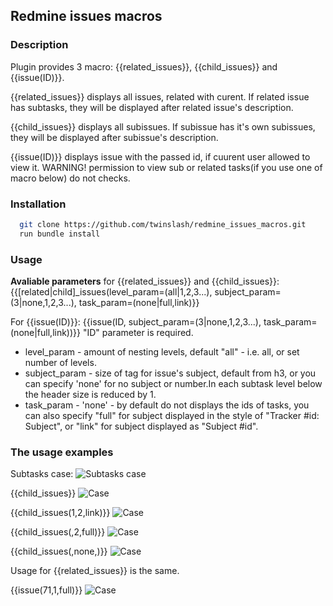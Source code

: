 ## Redmine issues macros
### Description
  Plugin provides 3 macro: {{related_issues}}, {{child_issues}} and {{issue(ID)}}.

  {{related_issues}} displays all issues, related with curent. If related issue has subtasks, they will be displayed after                  related issue's description.


 {{child_issues}} displays all subissues. If subissue has it's own subissues, they will be displayed after                  subissue's description.

 {{issue(ID)}} displays issue with the passed id, if cuurent user allowed to view it. WARNING! permission to view sub or related tasks(if you use one of macro below) do not checks.

### Installation

```bash
  git clone https://github.com/twinslash/redmine_issues_macros.git
  run bundle install
```

### Usage
<b>Avaliable parameters</b> for {{related_issues}} and {{child_issues}}:
{{[related|child]_issues(level_param=(all|1,2,3...), subject_param=(3|none,1,2,3...), task_param=(none|full,link)}}

For {{issue(ID)}}:
{{issue(ID, subject_param=(3|none,1,2,3...), task_param=(none|full,link))}} "ID" parameter is required.

* level_param - amount of nesting levels, default "all" - i.e. all, or set number of levels.
* subject_param - size of <h> tag for issue's subject, default from h3, or you can specify 'none' for no subject or number.In each subtask level below the header size is reduced by 1.
* task_param - 'none' - by default do not displays the ids of tasks, you can also specify "full" for subject displayed in the style of "Tracker #id: Subject",  or "link" for subject displayed as "Subject #id".


### The usage examples
Subtasks case:
![Subtasks case](https://raw.github.com/twinslash/redmine_issues_macros/blob/master/readme_images/case.png)

{{child_issues}}
![Case](https://raw.github.com/twinslash/redmine_issues_macros/readme_images/11.png)

 {{child_issues(1,2,link)}}
![Case](https://raw.github.com/twinslash/redmine_issues_macros/readme_images/12.png)

 {{child_issues(,2,full)}}
![Case](https://raw.github.com/twinslash/redmine_issues_macros/readme_images/case.png)

 {{child_issues(,none,)}}
![Case](https://raw.github.com/twinslash/redmine_issues_macros/readme_images/case.png)

Usage for {{related_issues}} is the same.


{{issue(71,1,full)}}
![Case](https://raw.github.com/twinslash/redmine_issues_macros/readme_images/21.png)
